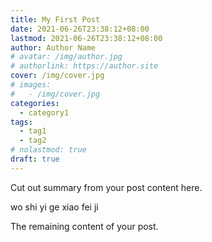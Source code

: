 ```yaml
---
title: My First Post
date: 2021-06-26T23:38:12+08:00
lastmod: 2021-06-26T23:38:12+08:00
author: Author Name
# avatar: /img/author.jpg
# authorlink: https://author.site
cover: /img/cover.jpg
# images:
#   - /img/cover.jpg
categories:
  - category1
tags:
  - tag1
  - tag2
# nolastmod: true
draft: true
---
```


Cut out summary from your post content here.

wo shi yi ge xiao fei ji

<!--more-->

The remaining content of your post.
